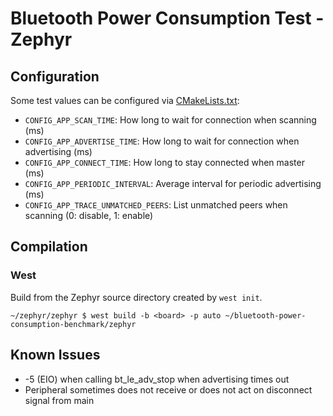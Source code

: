 # Bluetooth Power Consumption Test - Zephyr

## Configuration

Some test values can be configured via [CMakeLists.txt](./CMakeLists.txt):

 * `CONFIG_APP_SCAN_TIME`: How long to wait for connection when scanning (ms)
 * `CONFIG_APP_ADVERTISE_TIME`: How long to wait for connection when advertising (ms)
 * `CONFIG_APP_CONNECT_TIME`: How long to stay connected when master (ms)
 * `CONFIG_APP_PERIODIC_INTERVAL`: Average interval for periodic advertising (ms)
 * `CONFIG_APP_TRACE_UNMATCHED_PEERS`: List unmatched peers when scanning (0: disable, 1: enable)

## Compilation

### West

Build from the Zephyr source directory created by `west init`.

```shell
~/zephyr/zephyr $ west build -b <board> -p auto ~/bluetooth-power-consumption-benchmark/zephyr
```

## Known Issues

 * -5 (EIO) when calling bt_le_adv_stop when advertising times out
 * Peripheral sometimes does not receive or does not act on disconnect signal from main